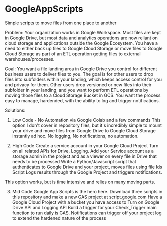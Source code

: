 # GoogleAppScripts
Simple scripts to move files from one place to another

Problem:
Your organization works in Google Workspace. Most files are kept in Google Drive, but most data and analytics operations are now reliant on cloud storage and applications outside the Google Ecosystem. You have a need to either back up files to Google Cloud Storage or move files to Google Cloud Storage as part of an ETL operation getting files to external warehouses/processes.

Goal:
You want a file landing area in Google Drive you control for different business users to deliver files to you. The goal is for other users to drop files into subfolders within your landing, which keeps access control for you and privacy for them. Other users drop versioned or new files into their subfolder in your landing, and you want to perform ETL operations by moving those files to a Cloud Storage Bucket in GCS. You want the process easy to manage, hardended, with the ability to log and trigger notifications.


Solutions:
1. Low Code - No Automation via Google Colab and a few commands
   This option I don't cover in repository files, but it's incredibly simple to mount your drive and move files from Google Drive to Google Cloud Storage instantly ad hoc. No logging, No notifications, no automation.

2. High Code
   Create a service account in your Google Cloud Project
   Turn on all related APIs for Drive, Logging.
   Add your Service account as a storage admin in the project and as a viewer on every file in Drive that needs to be processed
   Write a Python/Javascript script that authenticates to Google Drive and your project, moves files using file Ids
   Script Logs results through the Google Project and triggers notifications.

This option works, but is time intensive and relies on many moving parts.

3. Mid Code
   Google App Scripts is the hero here. Download three scripts in this repository and make a new GAS project at script.google.com
   Have a Google Cloud Project with a bucket you have access to
   Turn on Google Drive API and Logging API
   Build a trigger for your Check_Trigger main function to run daily is GAS.
   Notifications can trigger off your project log to extend the hardened nature of the process

